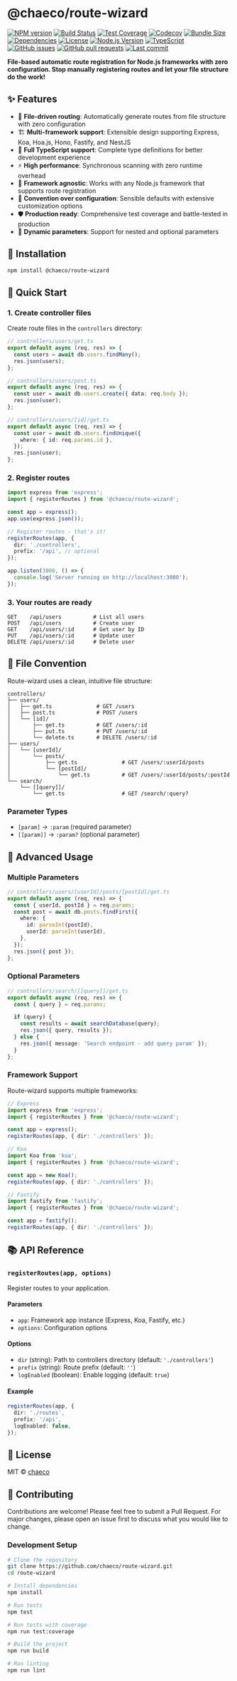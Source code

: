 # @chaeco/route-wizard

[![NPM version](https://img.shields.io/npm/v/@chaeco/route-wizard.svg)](https://npmjs.org/package/@chaeco/route-wizard)
[![Build Status](https://img.shields.io/github/actions/workflow/status/chaeco/route-wizard/ci.yml?branch=main)](https://github.com/chaeco/route-wizard/actions)
[![Test Coverage](https://img.shields.io/badge/coverage-47.44%25-yellow.svg)](https://github.com/chaeco/route-wizard)
[![Codecov](https://codecov.io/gh/chaeco/route-wizard/branch/main/graph/badge.svg)](https://codecov.io/gh/chaeco/route-wizard)
[![Bundle Size](https://img.shields.io/bundlephobia/min/@chaeco/route-wizard)](https://bundlephobia.com/result?p=@chaeco/route-wizard)
[![Dependencies](https://img.shields.io/badge/dependencies-0-brightgreen)](https://github.com/chaeco/route-wizard/blob/main/package.json)
[![License](https://img.shields.io/github/license/chaeco/route-wizard)](https://github.com/chaeco/route-wizard/blob/main/LICENSE)
[![Node.js Version](https://img.shields.io/badge/node-%3E%3D18.0.0-brightgreen)](https://nodejs.org/)
[![TypeScript](https://img.shields.io/badge/TypeScript-5.0+-blue.svg)](https://www.typescriptlang.org/)
[![GitHub issues](https://img.shields.io/github/issues/chaeco/route-wizard)](https://github.com/chaeco/route-wizard/issues)
[![GitHub pull requests](https://img.shields.io/github/issues-pr/chaeco/route-wizard)](https://github.com/chaeco/route-wizard/pulls)
[![Last commit](https://img.shields.io/github/last-commit/chaeco/route-wizard)](https://github.com/chaeco/route-wizard/commits/main)

**File-based automatic route registration for Node.js frameworks with zero configuration. Stop manually registering routes and let your file structure do the work!**

## ✨ Features

- 📁 **File-driven routing**: Automatically generate routes from file structure with zero configuration
- 🏗️ **Multi-framework support**: Extensible design supporting Express, Koa, Hoa.js, Hono, Fastify, and NestJS
- 📝 **Full TypeScript support**: Complete type definitions for better development experience
- ⚡ **High performance**: Synchronous scanning with zero runtime overhead
- 🧩 **Framework agnostic**: Works with any Node.js framework that supports route registration
- 🎯 **Convention over configuration**: Sensible defaults with extensive customization options
- 🛡️ **Production ready**: Comprehensive test coverage and battle-tested in production
- 🔄 **Dynamic parameters**: Support for nested and optional parameters

## 🚀 Installation

```bash
npm install @chaeco/route-wizard
```

## 🎯 Quick Start

### 1. Create controller files

Create route files in the `controllers` directory:

```typescript
// controllers/users/get.ts
export default async (req, res) => {
  const users = await db.users.findMany();
  res.json(users);
};

// controllers/users/post.ts
export default async (req, res) => {
  const user = await db.users.create({ data: req.body });
  res.json(user);
};

// controllers/users/[id]/get.ts
export default async (req, res) => {
  const user = await db.users.findUnique({
    where: { id: req.params.id },
  });
  res.json(user);
};
```

### 2. Register routes

```typescript
import express from 'express';
import { registerRoutes } from '@chaeco/route-wizard';

const app = express();
app.use(express.json());

// Register routes - that's it!
registerRoutes(app, {
  dir: './controllers',
  prefix: '/api', // optional
});

app.listen(3000, () => {
  console.log('Server running on http://localhost:3000');
});
```

### 3. Your routes are ready

```text
GET    /api/users          # List all users
POST   /api/users          # Create user
GET    /api/users/:id      # Get user by ID
PUT    /api/users/:id      # Update user
DELETE /api/users/:id      # Delete user
```

## 📁 File Convention

Route-wizard uses a clean, intuitive file structure:

```text
controllers/
├── users/
│   ├── get.ts              # GET /users
│   ├── post.ts             # POST /users
│   └── [id]/
│       ├── get.ts          # GET /users/:id
│       ├── put.ts          # PUT /users/:id
│       └── delete.ts       # DELETE /users/:id
├── users/
│   └── [userId]/
│       └── posts/
│           ├── get.ts              # GET /users/:userId/posts
│           └── [postId]/
│               └── get.ts          # GET /users/:userId/posts/:postId
└── search/
    └── [[query]]/
        └── get.ts                  # GET /search/:query?
```

### Parameter Types

- `[param]` → `:param` (required parameter)
- `[[param]]` → `:param?` (optional parameter)

## 🔧 Advanced Usage

### Multiple Parameters

```typescript
// controllers/users/[userId]/posts/[postId]/get.ts
export default async (req, res) => {
  const { userId, postId } = req.params;
  const post = await db.posts.findFirst({
    where: {
      id: parseInt(postId),
      userId: parseInt(userId),
    },
  });
  res.json({ post });
};
```

### Optional Parameters

```typescript
// controllers/search/[[query]]/get.ts
export default async (req, res) => {
  const { query } = req.params;

  if (query) {
    const results = await searchDatabase(query);
    res.json({ query, results });
  } else {
    res.json({ message: 'Search endpoint - add query param' });
  }
};
```

### Framework Support

Route-wizard supports multiple frameworks:

```typescript
// Express
import express from 'express';
import { registerRoutes } from '@chaeco/route-wizard';

const app = express();
registerRoutes(app, { dir: './controllers' });

// Koa
import Koa from 'koa';
import { registerRoutes } from '@chaeco/route-wizard';

const app = new Koa();
registerRoutes(app, { dir: './controllers' });

// Fastify
import fastify from 'fastify';
import { registerRoutes } from '@chaeco/route-wizard';

const app = fastify();
registerRoutes(app, { dir: './controllers' });
```

## 📚 API Reference

### `registerRoutes(app, options)`

Register routes to your application.

#### Parameters

- `app`: Framework app instance (Express, Koa, Fastify, etc.)
- `options`: Configuration options

#### Options

- `dir` (string): Path to controllers directory (default: `'./controllers'`)
- `prefix` (string): Route prefix (default: `''`)
- `logEnabled` (boolean): Enable logging (default: `true`)

#### Example

```typescript
registerRoutes(app, {
  dir: './routes',
  prefix: '/api',
  logEnabled: false,
});
```

## 📄 License

MIT © [chaeco](https://github.com/chaeco)

## 🤝 Contributing

Contributions are welcome! Please feel free to submit a Pull Request. For major changes, please open an issue first to discuss what you would like to change.

### Development Setup

```bash
# Clone the repository
git clone https://github.com/chaeco/route-wizard.git
cd route-wizard

# Install dependencies
npm install

# Run tests
npm test

# Run tests with coverage
npm run test:coverage

# Build the project
npm run build

# Run linting
npm run lint
```
